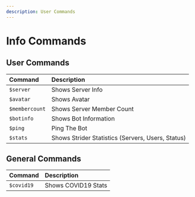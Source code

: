 ```yaml
---
description: User Commands
---
```


# Info Commands

## User Commands

| Command | Description |
| :--- | :--- |
| `$server` | Shows Server Info |
| `$avatar` | Shows Avatar |
| `$membercount` | Shows Server Member Count |
| `$botinfo` | Shows Bot Information |
| `$ping` | Ping The Bot |
| `$stats` | Shows Strider Statistics \(Servers, Users, Status\)  |

## General Commands

| Command | Description |
| :--- | :--- |
| `$covid19` | Shows COVID19 Stats |

